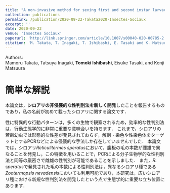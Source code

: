 ```yaml
---
title: "A non-invasive method for sexing first and second instar larvae of termites using external morphology"
collection: publications
permalink: /publication/2020-09-22-Takata2020-Insectes-Sociaux
excerpt: ''
date: 2020-09-22
venue: 'Insectes Sociaux'
paperurl: 'http://link.springer.com/article/10.1007/s00040-020-00785-2'
citation: 'M. Takata, T. Inagaki, T. Ishibashi, E. Tasaki and K. Matsuura &quot;A non-invasive method for sexing first and second instar larvae of termites using external morphology.&quot; <i>Insectes Sociaux</i> 2020. <b>in press</b>'
---
```


Authors:  
Mamoru Takata, Tatsuya Inagaki, **Tomoki Ishibashi**, Eisuke Tasaki, and Kenji Matsuura

# 簡単な解説

本論文は，**シロアリの非侵襲的な性判別法を新しく開発**したことを報告するものであり，私の名前が初めて載ったシロアリに関する論文です．

性に特異的な行動パターンは，多くの生物で観察されるため，効率的な性判別法は，行動生態学的に非常に重要な意味合いを持ちます．
これまで，シロアリの若齢幼虫では形態的な性差が発見されておらず，解剖・染色や性染色体をターゲットとするPCRなどによる侵襲的な手法しか存在していませんでした．
本論文では，シロアリ*Reticulitermes speratus*において，腹板の毛の本数が雌雄で異なることを発見し，この特徴を用いることで，PCRによる分子生物学的な性判別法と同等の厳密さで雌雄の性判別が可能であることを示しました．
また，*R. speratus*で発見された毛の本数による性判別法は，異なるシロアリ種である*Zootermopsis nevadensis*においても利用可能であり，本研究は，広いシロアリ種における新規な性判別法を開発したという点で生態学的に重要な立ち位置にあります．

